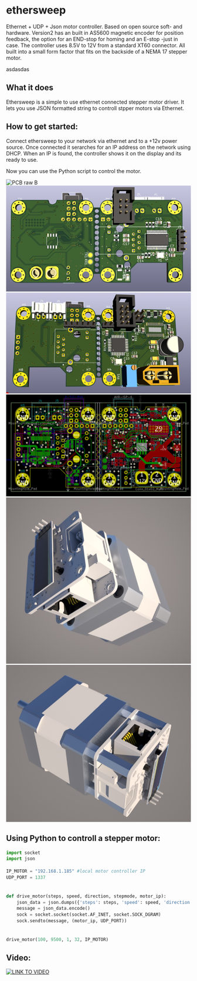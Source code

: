 # ethersweep
Ethernet + UDP + Json motor controller. Based on open source soft- and hardware.
Version2 has an built in AS5600 magnetic encoder for position feedback, the option for an END-stop for homing and an E-stop -just in case.
The controller uses 8.5V to 12V from a standard XT60 connector.
All built into a small form factor that fits on the backside of a NEMA 17 stepper motor.

asdasdas


## What it does
Ethersweep is a simple to use ethernet connected stepper motor driver. It lets you use JSON formatted string to controll stpper motors via Ethernet. 

## How to get started:
Connect ethersweep to your network via ethernet and to a +12v power source.
Once connected it serarches for an IP address on the network using DHCP. When an IP is found, the controller shows it on the display and its ready to use.

Now you can use the Python script to control the motor.

![PCB raw B](/images/animation.gif)
![PCB raw B](/images/3d_board_back.png)
![PCB raw B](/images/3d_board_front.png)
![PCB raw B](/images/board.png)
![PCB raw B](/images/ethersweep2_1.jpg)
![PCB raw B](/images/ethersweep2_2.jpg)

## Using Python to controll a stepper motor:

```python
import socket
import json

IP_MOTOR = "192.168.1.185" #local motor controller IP
UDP_PORT = 1337


def drive_motor(steps, speed, direction, stepmode, motor_ip):
    json_data = json.dumps({'steps': steps, 'speed': speed, 'direction': direction, 'stepmode': stepmode})
    message = json_data.encode()
    sock = socket.socket(socket.AF_INET, socket.SOCK_DGRAM)
    sock.sendto(message, (motor_ip, UDP_PORT))


drive_motor(100, 9500, 1, 32, IP_MOTOR)
```

## Video:
[![LINK TO VIDEO](https://img.youtube.com/vi/CZqzoTy67dk/0.jpg)](https://www.youtube.com/watch?v=CZqzoTy67dk)

